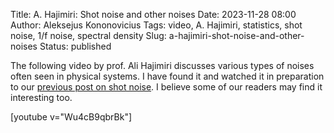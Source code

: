 Title: A. Hajimiri: Shot noise and other noises
Date: 2023-11-28 08:00
Author: Aleksejus Kononovicius
Tags: video, A. Hajimiri, statistics, shot noise, 1/f noise, spectral density
Slug: a-hajimiri-shot-noise-and-other-noises
Status: published

The following video by prof. Ali Hajimiri discusses various types of noises
often seen in physical systems. I have found it and watched it in
preparation to our [previous post on shot
noise]({filename}/articles/2023/shot-noise.md). I believe some of our
readers may find it interesting too.

[youtube v="Wu4cB9qbrBk"]
